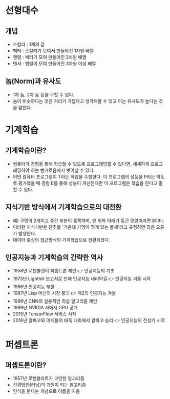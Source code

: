 # 선형대수
## 개념
* 스칼라 : 1개의 값
* 벡터 : 스칼라가 모여서 만들어진 1차원 배열
* 행렬 : 벡터가 모여 만들어진 2차원 배열
* 텐서 : 행렬이 모여 만들어진 3차원 이상 배열

## 놈(Norm)과 유사도
* 1차 놈, 2차 놈 등을 구할 수 있다.
* 놈이 비슷하다는 것은 거리가 가깝다고 생각해볼 수 있고 이는 유사도가 높다는 것을 말한다.

# 기계학습
## 기계학습이란?
* 컴퓨터가 경험을 통해 학습할 수 있도록 프로그래밍할 수 있다면, 세세하게 프로그래밍하야 하는 번거로움에서 벗어날 수 있다.
* 어떤 컴퓨터 프로그램이 T라는 작업을 수행한다. 이 프로그램의 성능을 P라는 척도록 평가했을 때 경험 E를 통해 성능이 개선된다면 이 프로그램은 학습을 한다고 말할 수 있다.
## 지식기반 방식에서 기계학습으로의 대전환
* 예) 구멍이 2개이고 중간 부분이 홀쭉하며, 맨 위와 아래가 둥근 모양이라면 8이다.
* 이러한 지식기반은 단추를 '가운데 가멍이 몇개 있는 물체'라고 규정하면 많은 오류가 발생한다. 
* 데이터 중심의 접근방식의 기계학습으로 전환되었다.
## 인공지능과 기계학습의 간략한 역사
* 1958년 로젠블렛이 퍼셉트론 제안 👉 인공지능의 기초
* 1973년 Lighthill 보고서로 인해 인공지능 내리막길 👉 인공지능 겨울 시작
* 1986년 인공지능 부활
* 1987년 Lisp 머신의 시장 붕괴 👉 제2의 인공지능 겨울
* 1998년 CNN의 실용적인 학습 알고리즘 제안
* 1999년 NVIDIA 사에서 GPU 공개
* 2015년 TensorFlow 서비스 시작
* 2016년 알파고와 이세돌의 바둑 대회에서 알파고 승리 👉 인공지능의 전성기 시작

# 퍼셉트론
## 퍼셉트론이란?
* 1957년 로젠블라트가 고안한 알고리즘
* 신경망(딥러닝)의 기원이 되는 알고리즘
* 인식을 한다는 개념으로 이름을 지음
